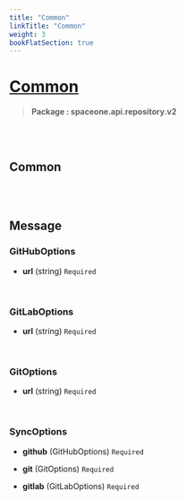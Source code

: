 ```yaml
---
title: "Common"
linkTitle: "Common"
weight: 3
bookFlatSection: true
---
```

# [Common](#Common)



>  **Package : spaceone.api.repository.v2**

<br>
<br>

## Common







<br>
<br>

## Message



### GitHubOptions
* **url** (string)   `Required` 

    <br>

### GitLabOptions
* **url** (string)   `Required` 

    <br>

### GitOptions
* **url** (string)   `Required` 

    <br>

### SyncOptions
* **github** (GitHubOptions)   `Required` 

    
* **git** (GitOptions)   `Required` 

    
* **gitlab** (GitLabOptions)   `Required` 

    <br>
